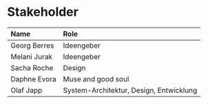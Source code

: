 # Stakeholder

| Name | Role |
| :-- | :-- |
| Georg Berres| Ideengeber |
| Melani Jurak | Ideengeber |
| Sacha Roche | Design |
| Daphne Evora | Muse and good soul |
| Olaf Japp | System-Architektur, Design, Entwicklung |
